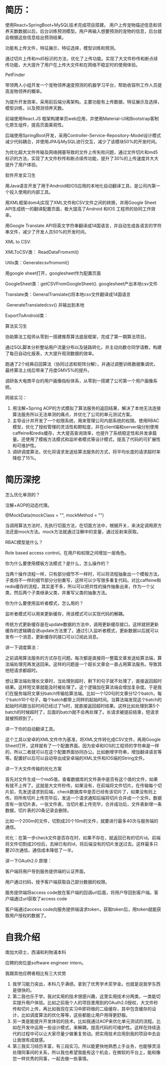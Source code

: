 # 简历：

使用React+SpringBoot+MySQL技术完成项目搭建。 用户上传宠物描述信息和领养天数数据以后，后台训练预测模型。用户再输入想要预测的宠物的信息，后台就会根据这些信息给出预测结果。

功能有上传文件，特征展示，特征选择，模型训练和预测。

通过切片上传和md5标识的方法，优化了上传功能。实现了大文件秒传和断点续传功能，大大提升了用户在上传大文件和在网络不稳定时的使用体验。

PetFinder 

带领两人小组开发一个宠物领养速度预测的机器学习平台，帮助收容所工作人员提高宠物领养的概率。

为提升开发效率，采用前后端分离架构。主要功能有上传数据，特征展示及选择，模型训练，以及预测领养天数。

前端使用React.JS 框架构建单页web应用，并使用Material-UI和Bootstrap客制化原生组件，提高页面美观性。

后端使用SpringBoot开发，采用Controller-Service-Repository-Model设计模式减少代码耦合，并使用JPA与MySQL进行交互，减少了该模块50%的开发时间。

为优化超大文件传输及网络拥塞导致的文件上传失败问题，通过文件切片和md5标识的方法，实现了大文件秒传和断点续传功能，提升了30%的上传速度并大大提升了用户体验。



软件开发实习生

用Java语言开发了用于Android和IOS应用的本地化自动翻译工具，是公司内第一个投入使用的内部工具。

用XML框架dom4j实现了XML文件和CSV文件之间的转换，并用Google Sheet API生成统一的翻译配置页面，极大提高了Android 和IOS 工程师的协同工作效率。

用Google Translate API将英文字符串翻译成14国语言，并自动生成各语言的字符串文件，减少了开发人员50%的开发时间。

XML to CSV: 

XMLToCSV类： ReadDataFromxml()

Utils类：Generatecsvfromxml()

用google sheet打开，googlesheet作为配置页面

GoogleSheet类：getCSVFromGoogleSheet(). googlesheet产出本地csv文件

Translate类：GeneralTranslate()将本地csv文件翻译成14国语言

​						GenerateTranslatedcsv() 并输出到本地

ExportToAndroid类：



算法实习生

协助算法工程师从零到一搭建推荐算法底层框架，完成了第一期算法项目。

通过SQL脚本分析整站用户流量分布以及链路转化，并主动向数仓同学请教，构建了每日自动化报表，大大提升观测数据的效率。

跑通了2个经典召回算法（协同过滤和矩阵分解），并通过调整训练数据集调优，最终算法上线后带来了月度GMV5%的提升。

调研各大电商平台的用户画像指标体系，从零到一搭建了公司第一个用户画像系统。



网易实习：

1. 用注解+Spring AOP的方式模拟了算法服务的返回结果，解决了本地无法连接算法服务所以无法单测的痛点，并优化了公司的单元测试方案。
2. 主导设计并开发了一个权限系统，用来管理公司内部系统的权限。使用RBAC模型，优化了授权管理的灵活性和颗粒度，并在client端和server端分别使用caffeine和redis缓存，大大提高查询效率，也提升了系统稳定性和并发承载量。还使用了模板方法模式和监听者模式等设计模式，提高了代码的可扩展性和可维护性。
3. 调研调度算法，优化将请求发送给算法服务的方式，将平均长度的请求超时率降低了15%。



# 简历深挖

怎么优化单测的？

注解+AOP的动态代理。

@MockData(mockClass = "", mockMethod = "")

当调用算法方法时，先执行切面方法，在切面方法中，根据开关，来决定调用原方法还是mock方法。mock方法就通过注解中的变量，通过反射来获取。



RBAC模型是什么？

Role based access control。在用户和权限之间增加一层角色。



你为什么要使用模板方法模式？是什么，怎么操作的？

当两个操作流程一样，只有部分细节不一样时，可以将流程抽象出一个模板方法，子类将不一样的细节部分分别重写，这样可以少写很多重复代码。对比caffeine和redis缓存的流程，其实差不多，所以可以把共性的操作抽象出来，作为一个父类，然后两个子类继承父类，并重写父类的抽象方法。

你为什么要使用监听者模式，怎么用的？

监听者模式可以用来更新缓存，用该模式可以实现代码的解耦。

传统方式更新缓存是在update数据的方法中，调用更新缓存接口。这样就把更新缓存的逻辑耦合进update方法里了。通过引入监听者模式，更新数据以后就可以发布一个消息，更新缓存的接口可以订阅此消息。

讲一下调度算法：

之前调用算法服务的方式存在问题。每次都是直接将一整篇文章发送给算法端，算法端处理完再发送回来。这样的问题是一个超长文章会一直占用算法服务。导致其他短请求都超时。

想让算法端处理长文章时，当处理到超时，剩下的句子就不处理了，直接返回超时结果。这样短文章就能及时被处理了。这个逻辑加在算法端会增加复杂度。于是我们在服务端将文章分batch传输给算法端。比如一个120句的文章分12个batch，每个batch10个句子，每个batch都带上同样的起始时间。当算法端发现这个batch的起始时间跟当前时间已经过了1s时，就直接返回超时结果。这样比如处理到第5个batch的时候超时了，后面的batch就不会再处理了。长请求被提前结束，短请求就被照顾到了。





讲一下你的自动翻译工具。

这个工具以安卓的XML文件作为基准，将XML文件转化成CSV文件，再用Google Sheet打开，这样就有了一个配置界面。因为安卓和IOS的工程师的字符串是一样的，所以二者就可以在这个配置界面协同办公。比如删增字符串，增加翻译语言等等。配置好以后可以自动导出成安卓端的XML文件和IOS端的String文件。

讲一下大文件传输的优化方案

首先对文件生成一个md5值，查看数据库的文件表中是否有这个值的文件，如果有就不上传了。这就是大文件秒传。如果没有，在前端将文件切片。在传输每个切片前，先发送请求到后端，check数据库中是否已经有该切片了，如果没有则上传。将所有切片上传完毕后，发送一个请求通知后端将切片合并成一个文件。数据库有一张切片表，一张文件表，当切片都上传完毕，合并成功后，文件表新增一条数据，切片表的20条记录会删除。

比如一个200m的文件，切割成20个10m的文件，就要进行最多40次与服务端的通信。

优化：在第一步check文件是否存在时，如果不存在，就返回已有的切片id。前端将文件切割成20份后，去掉已有的id，将后端没有的切片发送过去。这样最多只要20次通信，通信成本降低了一半。



讲一下OAuth2.0 原理：

客户端将用户导到服务提供端的认证界面。

用户通过扫码，授予客户端获取自己部分数据的权限。

服务提供端将access code放在客户端的回调url后面，将用户导回到客户端。客户端通过url获取了access code

客户端通过access code向服务提供端请求token，获取token后，用token就能获取用户授权的数据了。



# 自我介绍

南加大硕士，西浦和利物浦本科

应聘的岗位是software engineer intern。

我跟其他应聘者相比有三大优势

1. 我学习能力突出，本科几乎满绩。拿到了优秀学术奖学金。也就是说我学东西是很快的。
2. 第二我也乐于学。我对实用的技术很感兴趣，这里实用技术分两类，一类能切实提升用户体验。比如之前我个人的项目里用到的OAuth2.0授权，大文件秒传和切片上传，再比如我现在实习中即将做的二级缓存，其中包含缓存的设计，比如调度算法的优化等等，这些都能让用户用得更舒服。
3. 另一类是能提升开发体验的技术。比如我通过AOP来优化单元测试的流程。比如在开发中运用一些设计模式，来解耦，提高代码的可维护性。这样在持续迭代的过程中可以让大家尽量少做重复劳动。把实用技术应用到我的项目中去会让我很有成就感。
4. 第三我实习经历丰富，有三段实习。所以能更快地熟悉上手业务，也能够灵活处理同事间的关系，所以我也希望我能有这个机会，在微软的平台上，能和像您一样优秀的同事，一起去做一些事情。
